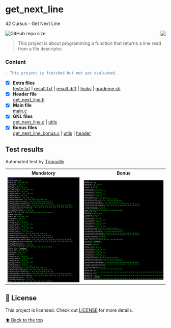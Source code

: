 # get_next_line
42 Cursus - Get Next Line

<img src="https://game.42sp.org.br/static/assets/achievements/ft_printfn.png" align="right">

![GitHub repo size](https://img.shields.io/github/repo-size/iuricode/README-template?style=for-the-badge)

> This project is about programming a function that returns a line read from a file descriptor.

### Content
```diff
- This project is finished but not yet evaluated.
```
- [x] **Extra files**<br />
[teste.txt](teste.txt)
| [result.txt](result.txt)
| [result.diff](result.diff)
| [leaks](leaks)
| [grademe.sh](grademe.sh)
- [x] **Header file**<br />
 [get_next_line.h](get_next_line.h)
- [x] **Main file**<br />
[main.c](main.c)
- [x] **GNL files**<br>
[get_next_line.c](get_next_line.c)
| [utils](get_next_line_utils.c)
- [x] **Bonus files**<br />
[get_next_line_bonus.c](get_next_line_bonus.c)
| [utils](get_next_line_utils_bonus.c)
| [header](get_next_line_bonus.h)

## Test results

Automated test by [Tripouille](https://github.com/Tripouille)<br />
<table>
 <tr>
  <th>Mandatory</th>
  <th>Bonus</th>
 </tr>
 <tr>
  <td><img src="mandatory_tests.png"></td>
  <td><img src="bonus_tests.png"></td>
 </tr>
</table>

## 📝 License

This project is licensed. Check out [LICENSE](LICENSE) for more details.

[⬆ Back to the top](#libft)<br>
